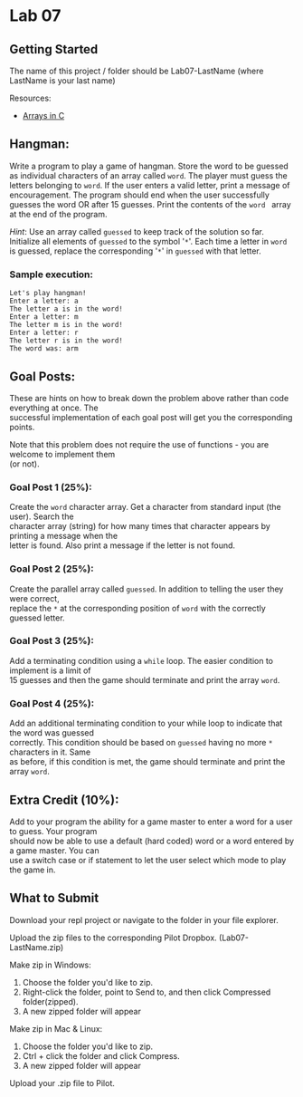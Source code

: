 # Lab 07

## Getting Started

The name of this project / folder should be Lab07-LastName (where LastName is your last name)

Resources:

- [Arrays in C](https://www.tutorialspoint.com/cprogramming/c_arrays.htm)

## Hangman:

Write a program to play a game of hangman. Store the word to be guessed as individual characters of an array called `word`. The player must guess the letters belonging to `word`. If the user enters a valid letter, print a message of encouragement. The program should end when the user successfully guesses the word OR after 15 guesses. Print the contents of the `word ` array at the end of the program.

_Hint_: Use an array called `guessed` to keep track of the solution so far. Initialize all elements of `guessed` to the symbol '`*`'. Each time a letter in `word` is guessed, replace the corresponding '`*`' in `guessed` with that letter.

### Sample execution:

```
Let's play hangman!
Enter a letter: a
The letter a is in the word!
Enter a letter: m
The letter m is in the word!
Enter a letter: r
The letter r is in the word!
The word was: arm
```

## Goal Posts:

These are hints on how to break down the problem above rather than code everything at once. The  
successful implementation of each goal post will get you the corresponding points.

Note that this problem does not require the use of functions - you are welcome to implement them  
(or not).

### Goal Post 1 (25%):

Create the `word` character array. Get a character from standard input (the user). Search the  
character array (string) for how many times that character appears by printing a message when the  
letter is found. Also print a message if the letter is not found.

### Goal Post 2 (25%):

Create the parallel array called `guessed`. In addition to telling the user they were correct,  
replace the `*` at the corresponding position of `word` with the correctly guessed letter.

### Goal Post 3 (25%):

Add a terminating condition using a `while` loop. The easier condition to implement is a limit of  
15 guesses and then the game should terminate and print the array `word`.

### Goal Post 4 (25%):

Add an additional terminating condition to your while loop to indicate that the word was guessed  
correctly. This condition should be based on `guessed` having no more `*` characters in it. Same  
as before, if this condition is met, the game should terminate and print the array `word`.

## Extra Credit (10%):

Add to your program the ability for a game master to enter a word for a user to guess. Your program  
should now be able to use a default (hard coded) word or a word entered by a game master. You can  
use a switch case or if statement to let the user select which mode to play the game in.

## What to Submit

Download your repl project or navigate to the folder in your file explorer.

Upload the zip files to the corresponding Pilot Dropbox. (Lab07-LastName.zip)

Make zip in Windows:

1. Choose the folder you'd like to zip.
2. Right-click the folder, point to Send to, and then click Compressed folder(zipped).
3. A new zipped folder will appear

Make zip in Mac & Linux:

1. Choose the folder you'd like to zip.
2. Ctrl + click the folder and click Compress.
3. A new zipped folder will appear

Upload your .zip file to Pilot.
